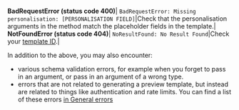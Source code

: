 **BadRequestError (status code 400)**|
`BadRequestError: Missing personalisation: [PERSONALISATION FIELD]`|Check that the personalisation arguments in the method match the placeholder fields in the template.|
**NotFoundError (status code 404)**|
`NoResultFound: No Result Found`|Check your [template ID](#get-a-template-by-id-arguments-template-id-required).|

In addition to the above, you may also encounter:

* various schema validation errors, for example when you forget to pass in an argument, or pass in an argument of a wrong type.
* errors that are not related to generating a preview template, but instead are related to things like authentication and rate limits. You can find a list of these errors [in General errors](#general-errors)